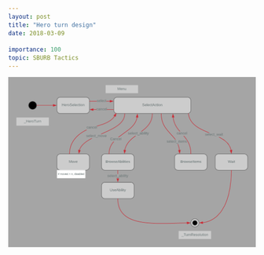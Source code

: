 ```yaml
---
layout: post
title: "Hero turn design"
date: 2018-03-09

importance: 100
topic: SBURB Tactics
---
```

![Hero turn diagram](/assets/menu_diagram.png)